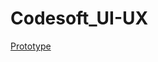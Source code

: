 # Codesoft_UI-UX
[Prototype](https://www.figma.com/proto/aDTbXzC01diIwGqGBRDDcE/Untitled?type=design&amp;node-id=54-283&amp;t=KNE0ngMBZXLffgCO-1&amp;scaling=scale-down&amp;page-id=0%3A1&amp;starting-point-node-id=54%3A283&amp;mode=design)


